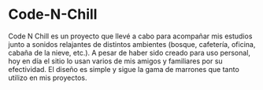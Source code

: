 # Code-N-Chill
Code N Chill es un proyecto que llevé a cabo para acompañar mis estudios junto a sonidos relajantes de distintos ambientes (bosque, cafetería, oficina, cabaña de la nieve, etc.). A pesar de haber sido creado para uso personal, hoy en día el sitio lo usan varios de mis amigos y familiares por su efectividad.
El diseño es simple y sigue la gama de marrones que tanto utilizo en mis proyectos.

